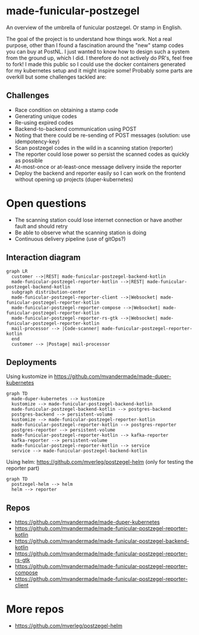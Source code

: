 # made-funicular-postzegel
An overview of the umbrella of funicular postzegel. Or stamp in English.

The goal of the project is to understand how things work.
Not a real purpose, other than I found a fascination around the "new" stamp codes you can buy at PostNL.
I just wanted to know how to design such a system from the ground up, which I did. I therefore do not actively do PR's, feel free to fork!
I made this public so I could use the docker containers generated for my kubernetes setup and it might inspire some!
Probably some parts are overkill but some challenges tackled are:

## Challenges
- Race condition on obtaining a stamp code
- Generating unique codes
- Re-using expired codes
- Backend-to-backend communication using POST
- Noting that there could be re-sending of POST messages (solution: use idempotency-key)
- Scan postzegel codes in the wild in a scanning station (reporter)
- The reporter could lose power so persist the scanned codes as quickly as possible
- At-most-once or at-least-once message delivery inside the reporter
- Deploy the backend and reporter easily so I can work on the frontend without opening up projects (duper-kubernetes)

# Open questions
- The scanning station could lose internet connection or have another fault and should retry
- Be able to observe what the scanning station is doing
- Continuous delivery pipeline (use of gitOps?)

## Interaction diagram
```mermaid
graph LR
  customer -->|REST| made-funicular-postzegel-backend-kotlin
  made-funicular-postzegel-reporter-kotlin -->|REST| made-funicular-postzegel-backend-kotlin
  subgraph distribution-center
  made-funicular-postzegel-reporter-client -->|Websocket| made-funicular-postzegel-reporter-kotlin
  made-funicular-postzegel-reporter-compose -->|Websocket| made-funicular-postzegel-reporter-kotlin
  made-funicular-postzegel-reporter-rs-gtk -->|Websocket| made-funicular-postzegel-reporter-kotlin
  mail-processor --> |Code-scanner| made-funicular-postzegel-reporter-kotlin
  end
  customer --> |Postage| mail-processor
```

## Deployments
Using kustomize in https://github.com/mvandermade/made-duper-kubernetes
```mermaid
graph TD
  made-duper-kubernetes --> kustomize
  kustomize --> made-funicular-postzegel-backend-kotlin
  made-funicular-postzegel-backend-kotlin --> postgres-backend
  postgres-backend --> persistent-volume
  kustomize --> made-funicular-postzegel-reporter-kotlin
  made-funicular-postzegel-reporter-kotlin --> postgres-reporter
  postgres-reporter --> persistent-volume
  made-funicular-postzegel-reporter-kotlin --> kafka-reporter
  kafka-reporter --> persistent-volume
  made-funicular-postzegel-reporter-kotlin --> service
  service --> made-funicular-postzegel-backend-kotlin
```

Using helm: https://github.com/mverleg/postzegel-helm (only for testing the reporter part)
```mermaid
graph TD
  postzegel-helm --> helm
  helm --> reporter
```

## Repos
- https://github.com/mvandermade/made-duper-kubernetes
- https://github.com/mvandermade/made-funicular-postzegel-reporter-kotlin
- https://github.com/mvandermade/made-funicular-postzegel-backend-kotlin
- https://github.com/mvandermade/made-funicular-postzegel-reporter-rs-gtk
- https://github.com/mvandermade/made-funicular-postzegel-reporter-compose
- https://github.com/mvandermade/made-funicular-postzegel-reporter-client

# More repos
- https://github.com/mverleg/postzegel-helm
